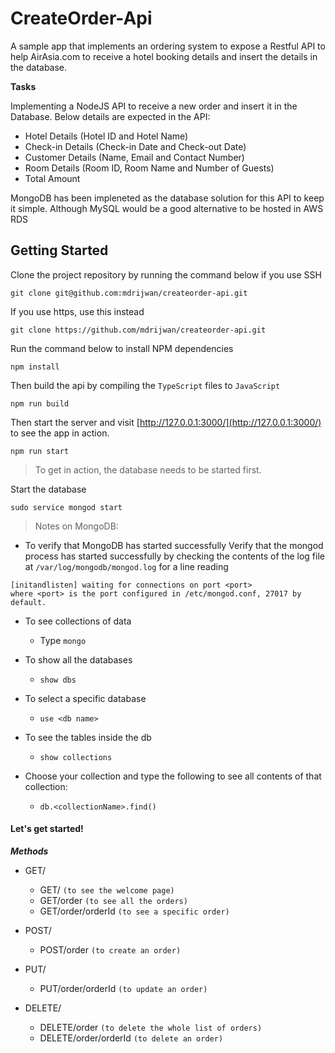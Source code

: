 # CreateOrder-Api
A sample app that implements an ordering system to expose a Restful API to help AirAsia.com to receive a hotel booking details and insert the details in the database.

**Tasks**

Implementing a NodeJS API to receive a new order and insert it in the Database. Below details are expected in the API:

+ Hotel Details (Hotel ID and Hotel Name)
+ Check-in Details (Check-in Date and Check-out Date)
+ Customer Details (Name, Email and Contact Number)
+ Room Details (Room ID, Room Name and Number of Guests)
+ Total Amount

MongoDB has been impleneted as the database solution for this API to keep it simple. Although MySQL would be a good alternative to be hosted in AWS RDS

## Getting Started

Clone the project repository by running the command below if you use SSH

```
git clone git@github.com:mdrijwan/createorder-api.git
```

If you use https, use this instead

```
git clone https://github.com/mdrijwan/createorder-api.git
```

Run the command below to install NPM dependencies

```
npm install
```

Then build the api by compiling the `TypeScript` files to `JavaScript`

```
npm run build
```

Then start the server and visit [http://127.0.0.1:3000/](http://127.0.0.1:3000/) to see the app in action.

```
npm run start
```


>To get in action, the database needs to be started first.

Start the database

```
sudo service mongod start
```
>Notes on MongoDB:
- To verify that MongoDB has started successfully
Verify that the mongod process has started successfully by checking the contents of the log file at `/var/log/mongodb/mongod.log` for a line reading
```
[initandlisten] waiting for connections on port <port>
where <port> is the port configured in /etc/mongod.conf, 27017 by default.
```

- To see collections of data
  + Type `mongo`

- To show all the databases
  + `show dbs`

- To select a specific database
  + `use <db name>`

- To see the tables inside the db
  + `show collections`

- Choose your collection and type the following to see all contents of that collection:
  + `db.<collectionName>.find()`

#### Let's get started!

***Methods***
- GET/
  + GET/ `(to see the welcome page)`
  + GET/order `(to see all the orders)`
  + GET/order/orderId `(to see a specific order)`
 
- POST/
  + POST/order `(to create an order)`
   
- PUT/
  + PUT/order/orderId `(to update an order)`
  
- DELETE/
  + DELETE/order `(to delete the whole list of orders)`
  + DELETE/order/orderId `(to delete an order)`